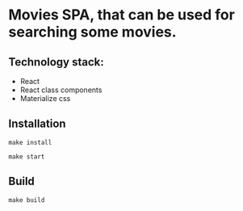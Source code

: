 # Movies SPA, that can be used for searching some movies.

## Technology stack:

* React
* React class components
* Materialize css

## Installation

`make install`

`make start`

## Build

`make build`